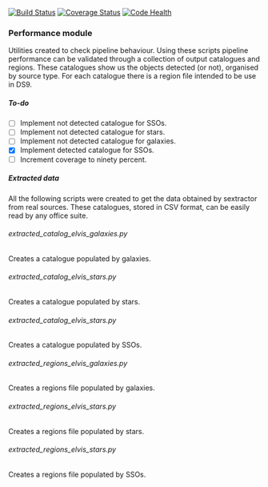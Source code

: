 [![Build Status](https://travis-ci.org/sgongar/Euclid-SSOs-Pipeline-Tests.svg?branch=master)](https://travis-ci.org/sgongar/Euclid-SSOs-Pipeline-Tests) [![Coverage Status](https://coveralls.io/repos/github/sgongar/Euclid-SSOs-Pipeline-Tests/badge.svg?branch=master)](https://coveralls.io/github/sgongar/Euclid-SSOs-Pipeline-Tests?branch=master) [![Code Health](https://landscape.io/github/sgongar/Euclid-SSOs-Pipeline-Tests/master/landscape.svg?style=flat)](https://landscape.io/github/sgongar/Euclid-SSOs-Pipeline-Tests/master)

### Performance module
Utilities created to check pipeline behaviour. Using these scripts pipeline performance can be validated through a collection of output catalogues and regions. These catalogues show us the objects detected (or not), organised by source type. For each catalogue there is a region file intended to be use in DS9.

##### To-do
- [ ] Implement not detected catalogue for SSOs.
- [ ] Implement not detected catalogue for stars.
- [ ] Implement not detected catalogue for galaxies.
- [x] Implement detected catalogue for SSOs.
- [ ] Increment coverage to ninety percent.

##### Extracted data
All the following scripts were created to get the data obtained by sextractor from real sources. These catalogues, stored in CSV format, can be easily read by any office suite.

###### extracted_catalog_elvis_galaxies.py
Creates a catalogue populated by galaxies.

###### extracted_catalog_elvis_stars.py
Creates a catalogue populated by stars.

###### extracted_catalog_elvis_stars.py
Creates a catalogue populated by SSOs.

###### extracted_regions_elvis_galaxies.py
Creates a regions file populated by galaxies.

###### extracted_regions_elvis_stars.py
Creates a regions file populated by stars.

###### extracted_regions_elvis_stars.py
Creates a regions file populated by SSOs.
